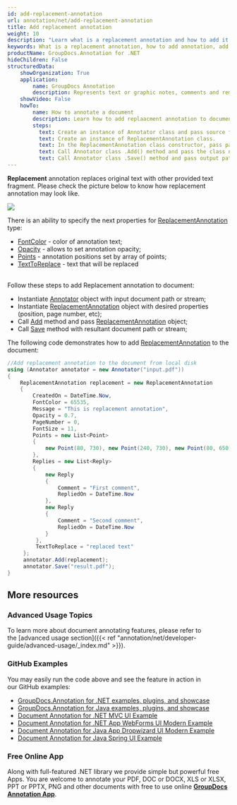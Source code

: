 ```yaml
---
id: add-replacement-annotation
url: annotation/net/add-replacement-annotation
title: Add replacement annotation
weight: 10
description: "Learn what is a replacement annotation and how to add it to a document programmatically using GroupDocs.Annotation for .NET."
keywords: What is a replacement annotation, how to add annotation, add replacement annotation
productName: GroupDocs.Annotation for .NET
hideChildren: False
structuredData:
    showOrganization: True
    application:    
        name: GroupDocs Annotation
        description: Represents text or graphic notes, comments and remarks attached to a specific part of the content of the document using C#
    showVideo: False
    howTo:
        name: How to annotate a document
        description: Learn how to add replaacment annotation to document step by step
        steps:
          text: Create an instance of Annotator class and pass source file path as a constructor parameter. You may specify absolute or relative file path as per your requirements. 
          text: Create an instance of ReplacementAnnotation class.
          text: In the ReplacementAnnotation class constructor, pass parameters.
          text: Call Annotator class .Add() method and pass the class name ReplacementAnnotation.
          text: Call Annotator class .Save() method and pass output path file.
---
```

**Replacement** annotation replaces original text with other provided text fragment. Please check the picture below to know how replacement annotation may look like. 

![](annotation/net/images/add-replacement-annotation.png)

There is an ability to specify the next properties for [ReplacementAnnotation](https://apireference.groupdocs.com/net/annotation/groupdocs.annotation.models.annotationmodels/replacementannotation) type:

*   [FontColor](https://apireference.groupdocs.com/annotation/net/groupdocs.annotation.models.annotationmodels/replacementannotation/properties/fontcolor) - color of annotation text;
*   [Opacity](https://apireference.groupdocs.com/annotation/net/groupdocs.annotation.models.annotationmodels/replacementannotation/properties/opacity) \- allows to set annotation opacity;
*   [Points](https://apireference.groupdocs.com/annotation/net/groupdocs.annotation.models.annotationmodels/replacementannotation/properties/points) - annotation positions set by array of points;
*   [TextToReplace](https://apireference.groupdocs.com/annotation/net/groupdocs.annotation.models.annotationmodels/replacementannotation/properties/texttoreplace) - text that will be replaced   
     

Follow these steps to add Replacement annotation to document: 

*   Instantiate [Annotator](https://apireference.groupdocs.com/net/annotation/groupdocs.annotation/annotator) object with input document path or stream;
*   Instantiate [ReplacementAnnotation](https://apireference.groupdocs.com/net/annotation/groupdocs.annotation.models.annotationmodels/replacementannotation) object with desired properties (position, page number, etc);
*   Call [Add](https://apireference.groupdocs.com/net/annotation/groupdocs.annotation/annotator/methods/add) method and pass [ReplacementAnnotation](https://apireference.groupdocs.com/net/annotation/groupdocs.annotation.models.annotationmodels/replacementannotation) object;
*   Call [Save](https://apireference.groupdocs.com/net/annotation/groupdocs.annotation/annotator/methods/save/index) method with resultant document path or stream;

  

The following code demonstrates how to add [ReplacementAnnotation](https://apireference.groupdocs.com/net/annotation/groupdocs.annotation.models.annotationmodels/replacementannotation) to the document:

```csharp
//Add replacement annotation to the document from local disk
using (Annotator annotator = new Annotator("input.pdf"))
{
	ReplacementAnnotation replacement = new ReplacementAnnotation
    {
    	CreatedOn = DateTime.Now,
        FontColor = 65535,
        Message = "This is replacement annotation",
        Opacity = 0.7,
        PageNumber = 0,
        FontSize = 11,
        Points = new List<Point>
        {
        	new Point(80, 730), new Point(240, 730), new Point(80, 650), new Point(240, 650)
        },
        Replies = new List<Reply>
        {
        	new Reply
            {
            	Comment = "First comment",
                RepliedOn = DateTime.Now
            },
            new Reply
            {
                Comment = "Second comment",
                RepliedOn = DateTime.Now
            }
         },
         TextToReplace = "replaced text"
     };
     annotator.Add(replacement);
     annotator.Save("result.pdf");
}
```

## More resources
### Advanced Usage Topics
To learn more about document annotating features, please refer to the [advanced usage section]({{< ref "annotation/net/developer-guide/advanced-usage/_index.md" >}}).

### GitHub Examples
You may easily run the code above and see the feature in action in our GitHub examples:

*   [GroupDocs.Annotation for .NET examples, plugins, and showcase](https://github.com/groupdocs-annotation/GroupDocs.Annotation-for-.NET)
*   [GroupDocs.Annotation for Java examples, plugins, and showcase](https://github.com/groupdocs-annotation/GroupDocs.Annotation-for-Java)
*   [Document Annotation for .NET MVC UI Example](https://github.com/groupdocs-annotation/GroupDocs.Annotation-for-.NET-MVC)
*   [Document Annotation for .NET App WebForms UI Modern Example](https://github.com/groupdocs-annotation/GroupDocs.Annotation-for-.NET-WebForms)
*   [Document Annotation for Java App Dropwizard UI Modern Example](https://github.com/groupdocs-annotation/GroupDocs.Annotation-for-Java-Dropwizard)
*   [Document Annotation for Java Spring UI Example](https://github.com/groupdocs-annotation/GroupDocs.Annotation-for-Java-Spring)
    

### Free Online App
Along with full-featured .NET library we provide simple but powerful free Apps.
You are welcome to annotate your PDF, DOC or DOCX, XLS or XLSX, PPT or PPTX, PNG and other documents with free to use online **[GroupDocs Annotation App](https://products.groupdocs.app/annotation)**.